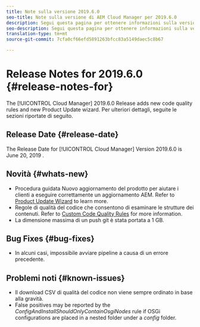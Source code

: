 ```yaml
---
title: Note sulla versione 2019.6.0
seo-title: Note sulla versione di AEM Cloud Manager per 2019.6.0
description: Segui questa pagina per ottenere informazioni sulla versione 2019.6.0 di Cloud Manager.
seo-description: Segui questa pagina per ottenere informazioni sulla versione 2019.6.0 di AEM Cloud Manager.
translation-type: tm+mt
source-git-commit: 7cfa0cf66efd5891263bfcc83a5149daec5c8b67

---
```


# Release Notes for 2019.6.0 {#release-notes-for}

The [!UICONTROL Cloud Manager] 2019.6.0 Release adds new code quality rules and new Product Update wizard. Per ulteriori dettagli, seguite le sezioni riportate di seguito.

## Release Date {#release-date}

The Release Date for [!UICONTROL Cloud Manager] Version 2019.6.0 is June 20, 2019 .

## Novità {#whats-new}

* Procedura guidata Nuovo aggiornamento del prodotto per aiutare i clienti a eseguire correttamente un aggiornamento AEM. Refer to [Product Update Wizard](overview-productupdate-wizard.md) to learn more.
* Regole di qualità del codice che consentono di esaminare le strutture dei contenuti. Refer to [Custom Code Quality Rules](custom-code-quality-rules.md) for more information.
* La dimensione massima di un push git è stata portata a 1 GB.

## Bug Fixes {#bug-fixes}

* In alcuni casi, impossibile avviare pipeline a causa di un errore precedente.

## Problemi noti {#known-issues}

* Il download CSV di qualità del codice non viene sempre ordinato in base alla gravità.
* False positives may be reported by the *ConfigAndInstallShouldOnlyContainOsgiNodes* rule if OSGi configurations are placed in a nested folder under a *config* folder.